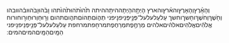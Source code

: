 <span class="hebrew"><span class="w H776 hebrew-layers" data-lemma="H776"><span class="hebrew-layers-original">וְהָאָ֗רֶץ</span><span class="hebrew-layers-vowels">וְהָאָרֶץ</span><span class="hebrew-layers-accents">והא֗רץ</span><span class="hebrew-layers-consonants">והארץ</span></span> <span class="w H1961 hebrew-layers" data-lemma="H1961"><span class="hebrew-layers-original">הָיְתָ֥ה</span><span class="hebrew-layers-vowels">הָיְתָה</span><span class="hebrew-layers-accents">הית֥ה</span><span class="hebrew-layers-consonants">היתה</span></span> <span class="w H8414 hebrew-layers" data-lemma="H8414"><span class="hebrew-layers-original">תֹ֙הוּ֙</span><span class="hebrew-layers-vowels">תֹהוּ</span><span class="hebrew-layers-accents">ת֙הו֙</span><span class="hebrew-layers-consonants">תהו</span></span> <span class="w H922 hebrew-layers" data-lemma="H922"><span class="hebrew-layers-original">וָבֹ֔הוּ</span><span class="hebrew-layers-vowels">וָבֹהוּ</span><span class="hebrew-layers-accents">וב֔הו</span><span class="hebrew-layers-consonants">ובהו</span></span> <span class="w H2822 hebrew-layers" data-lemma="H2822"><span class="hebrew-layers-original">וְחֹ֖שֶׁךְ</span><span class="hebrew-layers-vowels">וְחֹשֶׁךְ</span><span class="hebrew-layers-accents">וח֖שך</span><span class="hebrew-layers-consonants">וחשך</span></span> <span class="w H5921 hebrew-layers" data-lemma="H5921"><span class="hebrew-layers-original">עַל</span><span class="hebrew-layers-vowels">עַל</span><span class="hebrew-layers-accents">על</span><span class="hebrew-layers-consonants">על</span></span><span class="w  hebrew-layers"><span class="hebrew-layers-original"></span><span class="hebrew-layers-vowels"></span><span class="hebrew-layers-accents"></span><span class="hebrew-layers-consonants"></span></span>־<span class="w H6440 hebrew-layers" data-lemma="H6440"><span class="hebrew-layers-original">פְּנֵ֣י</span><span class="hebrew-layers-vowels">פְּנֵי</span><span class="hebrew-layers-accents">פנ֣י</span><span class="hebrew-layers-consonants">פני</span></span> <span class="w H8415 hebrew-layers" data-lemma="H8415"><span class="hebrew-layers-original">תְה֑וֹם</span><span class="hebrew-layers-vowels">תְהוֹם</span><span class="hebrew-layers-accents">תה֑ום</span><span class="hebrew-layers-consonants">תהום</span></span> <span class="w H7307 hebrew-layers" data-lemma="H7307"><span class="hebrew-layers-original">וְר֣וּחַ</span><span class="hebrew-layers-vowels">וְרוּחַ</span><span class="hebrew-layers-accents">ור֣וח</span><span class="hebrew-layers-consonants">ורוח</span></span> <span class="w H430 hebrew-layers" data-lemma="H430"><span class="hebrew-layers-original">אֱלֹהִ֔ים</span><span class="hebrew-layers-vowels">אֱלֹהִים</span><span class="hebrew-layers-accents">אלה֔ים</span><span class="hebrew-layers-consonants">אלהים</span></span> <span class="w H7363 hebrew-layers" data-lemma="H7363"><span class="hebrew-layers-original">מְרַחֶ֖פֶת</span><span class="hebrew-layers-vowels">מְרַחֶפֶת</span><span class="hebrew-layers-accents">מרח֖פת</span><span class="hebrew-layers-consonants">מרחפת</span></span> <span class="w H5921 hebrew-layers" data-lemma="H5921"><span class="hebrew-layers-original">עַל</span><span class="hebrew-layers-vowels">עַל</span><span class="hebrew-layers-accents">על</span><span class="hebrew-layers-consonants">על</span></span><span class="w  hebrew-layers"><span class="hebrew-layers-original"></span><span class="hebrew-layers-vowels"></span><span class="hebrew-layers-accents"></span><span class="hebrew-layers-consonants"></span></span>־<span class="w H6440 hebrew-layers" data-lemma="H6440"><span class="hebrew-layers-original">פְּנֵ֥י</span><span class="hebrew-layers-vowels">פְּנֵי</span><span class="hebrew-layers-accents">פנ֥י</span><span class="hebrew-layers-consonants">פני</span></span> <span class="w H4325 hebrew-layers" data-lemma="H4325"><span class="hebrew-layers-original">הַמָּֽיִם</span><span class="hebrew-layers-vowels">הַמָּֽיִם</span><span class="hebrew-layers-accents">המים</span><span class="hebrew-layers-consonants">המים</span></span> <span class="w  hebrew-layers"><span class="hebrew-layers-original"></span><span class="hebrew-layers-vowels"></span><span class="hebrew-layers-accents"></span><span class="hebrew-layers-consonants"></span></span>׃</span>